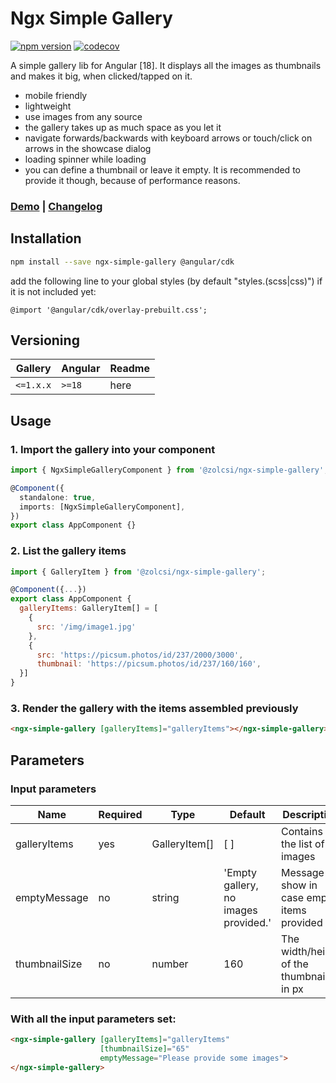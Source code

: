 # Ngx Simple Gallery

[![npm version](https://badge.fury.io/js/ngx-simple-gallery.svg)](https://badge.fury.io/js/ngx-simple-gallery)
[![codecov](https://codecov.io/gh/zolcsi/ngx-simple-gallery/graph/badge.svg?token=772F41V3M1)](https://codecov.io/gh/zolcsi/ngx-simple-gallery)

A simple gallery lib for Angular [18]. It displays all the images as thumbnails and makes it big, when clicked/tapped on it.
 - mobile friendly
 - lightweight
 - use images from any source
 - the gallery takes up as much space as you let it
 - navigate forwards/backwards with keyboard arrows or touch/click on arrows in the showcase dialog
 - loading spinner while loading
 - you can define a thumbnail or leave it empty. It is recommended to provide it though, because of performance reasons.

### [**Demo**](https://zolcsi.github.io/ngx-simple-gallery/) | [**Changelog**](https://zolcsi.github.io/ngx-simple-gallery/blob/master/CHANGELOG.md)

## Installation

```sh
npm install --save ngx-simple-gallery @angular/cdk
```
add the following line to your global styles (by default "styles.(scss|css)") if it is not included yet: 
```
@import '@angular/cdk/overlay-prebuilt.css';
```

## Versioning

| Gallery   | Angular   | Readme                                                       |
| --------- |-----------| ------------------------------------------------------------ |
| `<=1.x.x` | `>=18`    | here                                                         |


## Usage

### 1. Import the gallery into your component

```ts
import { NgxSimpleGalleryComponent } from '@zolcsi/ngx-simple-gallery';

@Component({
  standalone: true,
  imports: [NgxSimpleGalleryComponent],
})
export class AppComponent {}
```

### 2. List the gallery items

```js
import { GalleryItem } from '@zolcsi/ngx-simple-gallery';

@Component({...})
export class AppComponent {
  galleryItems: GalleryItem[] = [
    { 
      src: '/img/image1.jpg' 
    }, 
    {
      src: 'https://picsum.photos/id/237/2000/3000',
      thumbnail: 'https://picsum.photos/id/237/160/160',
  }]
}
```

### 3. Render the gallery with the items assembled previously

```html
<ngx-simple-gallery [galleryItems]="galleryItems"></ngx-simple-gallery>
```

## Parameters

### Input parameters

| Name          | Required | Type          | Default                               | Description                                  |                              
|---------------|----------|---------------|---------------------------------------|----------------------------------------------| 
| galleryItems  | yes      | GalleryItem[] | [ ]                                   | Contains the list of images                  |
| emptyMessage  | no       | string        | 'Empty gallery, no images  provided.' | Message to show in case empty items provided |
| thumbnailSize | no       | number        | 160                                   | The width/height of the thumbnails in px     | 

### With all the input parameters set:

```html
<ngx-simple-gallery [galleryItems]="galleryItems" 
                    [thumbnailSize]="65"
                    emptyMessage="Please provide some images">  
</ngx-simple-gallery>
```
